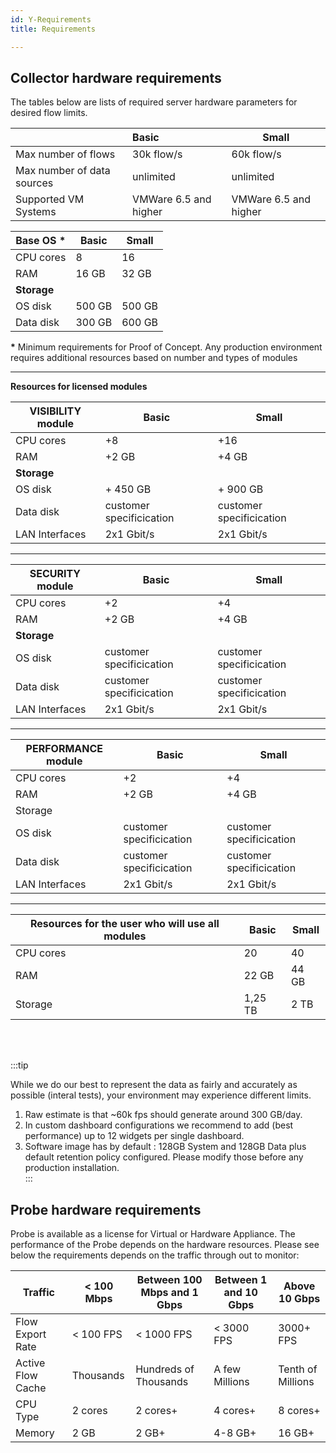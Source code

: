 ```yaml
---
id: Y-Requirements
title: Requirements

---
```


## Collector hardware requirements

The tables below are lists of required server hardware parameters for desired flow limits.



|                             | Basic                 | Small                 |
| --------------------------- | :-------------------- | --------------------- |
| Max number of flows         | 30k flow/s            | 60k flow/s            |
| Max number of data  sources | unlimited             | unlimited             |
| Supported VM Systems        | VMWare 6.5 and higher | VMWare 6.5 and higher |



| Base OS **\*** | Basic  | Small  |
| -------------- | ------ | ------ |
| CPU cores      | 8      | 16     |
| RAM            | 16 GB  | 32 GB  |
| **Storage**    |        |        |
| OS disk        | 500 GB | 500 GB |
| Data disk      | 300 GB | 600 GB |

**\*** Minimum requirements for Proof of Concept. Any production environment requires additional resources based on number and types of modules 

---

**Resources for licensed modules**  



| VISIBILITY  module | Basic                    | Small                    |
| ------------------ | ------------------------ | ------------------------ |
| CPU cores          | +8                       | +16                      |
| RAM                | +2 GB                    | +4 GB                    |
| **Storage**        |                          |                          |
| OS disk            | + 450 GB                 | + 900 GB                 |
| Data disk          | customer specificication | customer specificication |
| LAN Interfaces     | 2x1 Gbit/s               | 2x1 Gbit/s               |

---

| SECURITY module | Basic                    | Small                    |
| --------------- | ------------------------ | ------------------------ |
| CPU cores       | +2                       | +4                       |
| RAM             | +2 GB                    | +4 GB                    |
| **Storage**     |                          |                          |
| OS disk         | customer specificication | customer specificication |
| Data disk       | customer specificication | customer specificication |
| LAN Interfaces  | 2x1 Gbit/s               | 2x1 Gbit/s               |

---

| PERFORMANCE module | Basic                    | Small                    |
| ------------------ | ------------------------ | ------------------------ |
| CPU cores          | +2                       | +4                       |
| RAM                | +2 GB                    | +4 GB                    |
| Storage            |                          |                          |
| OS disk            | customer specificication | customer specificication |
| Data disk          | customer specificication | customer specificication |
| LAN Interfaces     | 2x1 Gbit/s               | 2x1 Gbit/s               |

---

| Resources for the user who will use all modules | Basic   | Small |
| ----------------------------------------------- | ------- | ----- |
| CPU cores                                       | 20      | 40    |
| RAM                                             | 22 GB   | 44 GB |
| Storage                                         | 1,25 TB | 2 TB  |

<br />

<br />

:::tip


While we do our best to represent the data as fairly and accurately as possible (interal tests), your environment may experience different limits.

1. Raw estimate is that ~60k fps should generate around 300 GB/day.
2. In custom dashboard configurations we recommend to add (best performance) up to 12 widgets per single dashboard.
3. Software image has by default : 128GB System and 128GB Data plus default retention policy configured. Please modify those before any production installation. 					
:::

## Probe hardware requirements 

Probe is available as a license for Virtual or Hardware Appliance. The performance of the Probe depends on the hardware resources. Please see below the requirements depends on the traffic through out to monitor: 

| Traffic           | < 100 Mbps | Between 100 Mbps and 1 Gbps | Between 1 and 10 Gbps | Above 10 Gbps     |
| ----------------- | ---------- | --------------------------- | --------------------- | ----------------- |
| Flow Export Rate  | < 100 FPS  | < 1000 FPS                  | < 3000 FPS            | 3000+ FPS         |
| Active Flow Cache | Thousands  | Hundreds of Thousands       | A few Millions        | Tenth of Millions |
| CPU Type          | 2 cores    | 2 cores+                    | 4 cores+              | 8 cores+          |
| Memory            | 2 GB       | 2 GB+                       | 4-8 GB+               | 16 GB+            |